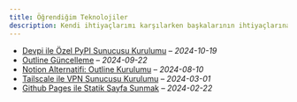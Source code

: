 ```yaml
---
title: Öğrendiğim Teknolojiler
description: Kendi ihtiyaçlarımı karşılarken başkalarının ihtiyaçlarına da cevap vermeye çalıştığım makaleler.
---
```


- [Devpi ile Özel PyPI Sunucusu Kurulumu](devpi-ile-ozel-pypi-sunucusu-kurulumu.md) &ndash; _2024-10-19_
- [Outline Güncelleme](outline-guncelleme.md) &ndash; _2024-09-22_
- [Notion Alternatifi: Outline Kurulumu](notion-alternatifi-outline-kurulumu.md) &ndash; _2024-08-10_
- [Tailscale ile VPN Sunucusu Kurulumu](tailscale-ile-vpn-sunucusu-kurulumu.md) &ndash; _2024-03-01_
- [Github Pages ile Statik Sayfa Sunmak](github-pages-statik-sayfa.md) &ndash; _2024-02-22_
